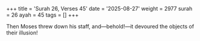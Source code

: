 +++
title = 'Surah 26, Verses 45'
date = '2025-08-27'
weight = 2977
surah = 26
ayah = 45
tags = []
+++

Then Moses threw down his staff, and—behold!—it devoured the objects of their illusion!